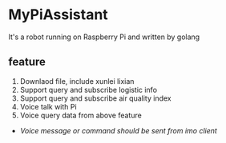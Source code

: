 MyPiAssistant
========

It's a robot running on Raspberry Pi and written by golang

feature
--------
1. Downlaod file, include xunlei lixian
2. Support query and subscribe logistic info
3. Support query and subscribe air quality index 
4. Voice talk with Pi 
5. Voice query data from above feature


* _Voice message or command should be sent from imo client_

